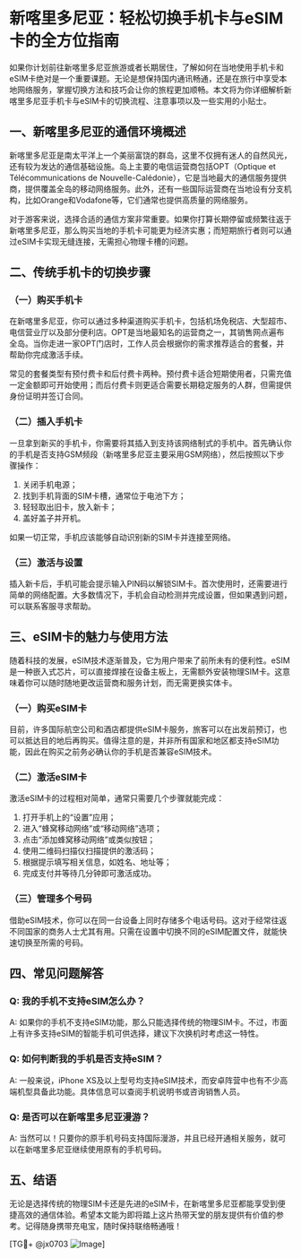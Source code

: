 # 新喀里多尼亚：轻松切换手机卡与eSIM卡的全方位指南

如果你计划前往新喀里多尼亚旅游或者长期居住，了解如何在当地使用手机卡和eSIM卡绝对是一个重要课题。无论是想保持国内通讯畅通，还是在旅行中享受本地网络服务，掌握切换方法和技巧会让你的旅程更加顺畅。本文将为你详细解析新喀里多尼亚手机卡与eSIM卡的切换流程、注意事项以及一些实用的小贴士。

## 一、新喀里多尼亚的通信环境概述

新喀里多尼亚是南太平洋上一个美丽富饶的群岛，这里不仅拥有迷人的自然风光，还有较为发达的通信基础设施。岛上主要的电信运营商包括OPT（Optique et Télécommunications de Nouvelle-Calédonie），它是当地最大的通信服务提供商，提供覆盖全岛的移动网络服务。此外，还有一些国际运营商在当地设有分支机构，比如Orange和Vodafone等，它们通常也提供高质量的网络服务。

对于游客来说，选择合适的通信方案非常重要。如果你打算长期停留或频繁往返于新喀里多尼亚，那么购买当地的手机卡可能更为经济实惠；而短期旅行者则可以通过eSIM卡实现无缝连接，无需担心物理卡槽的问题。

## 二、传统手机卡的切换步骤

### （一）购买手机卡

在新喀里多尼亚，你可以通过多种渠道购买手机卡，包括机场免税店、大型超市、电信营业厅以及部分便利店。OPT是当地最知名的运营商之一，其销售网点遍布全岛。当你走进一家OPT门店时，工作人员会根据你的需求推荐适合的套餐，并帮助你完成激活手续。

常见的套餐类型有预付费卡和后付费卡两种。预付费卡适合短期使用者，只需充值一定金额即可开始使用；而后付费卡则更适合需要长期稳定服务的人群，但需提供身份证明并签订合同。

### （二）插入手机卡

一旦拿到新买的手机卡，你需要将其插入到支持该网络制式的手机中。首先确认你的手机是否支持GSM频段（新喀里多尼亚主要采用GSM网络），然后按照以下步骤操作：

1. 关闭手机电源；
2. 找到手机背面的SIM卡槽，通常位于电池下方；
3. 轻轻取出旧卡，放入新卡；
4. 盖好盖子并开机。

如果一切正常，手机应该能够自动识别新的SIM卡并连接至网络。

### （三）激活与设置

插入新卡后，手机可能会提示输入PIN码以解锁SIM卡。首次使用时，还需要进行简单的网络配置。大多数情况下，手机会自动检测并完成设置，但如果遇到问题，可以联系客服寻求帮助。

## 三、eSIM卡的魅力与使用方法

随着科技的发展，eSIM技术逐渐普及，它为用户带来了前所未有的便利性。eSIM是一种嵌入式芯片，可以直接焊接在设备主板上，无需额外安装物理SIM卡。这意味着你可以随时随地更改运营商和服务计划，而无需更换实体卡。

### （一）购买eSIM卡

目前，许多国际航空公司和酒店都提供eSIM卡服务，旅客可以在出发前预订，也可以抵达目的地后再购买。值得注意的是，并非所有国家和地区都支持eSIM功能，因此在购买之前务必确认你的手机是否兼容eSIM技术。

### （二）激活eSIM卡

激活eSIM卡的过程相对简单，通常只需要几个步骤就能完成：

1. 打开手机上的“设置”应用；
2. 进入“蜂窝移动网络”或“移动网络”选项；
3. 点击“添加蜂窝移动网络”或类似按钮；
4. 使用二维码扫描仪扫描提供的激活码；
5. 根据提示填写相关信息，如姓名、地址等；
6. 完成支付并等待几分钟即可激活成功。

### （三）管理多个号码

借助eSIM技术，你可以在同一台设备上同时存储多个电话号码。这对于经常往返不同国家的商务人士尤其有用。只需在设置中切换不同的eSIM配置文件，就能快速切换至所需的号码。

## 四、常见问题解答

### Q: 我的手机不支持eSIM怎么办？

A: 如果你的手机不支持eSIM功能，那么只能选择传统的物理SIM卡。不过，市面上有许多支持eSIM的智能手机可供选择，建议下次换机时考虑这一特性。

### Q: 如何判断我的手机是否支持eSIM？

A: 一般来说，iPhone XS及以上型号均支持eSIM技术，而安卓阵营中也有不少高端机型具备此功能。具体信息可以查阅手机说明书或咨询销售人员。

### Q: 是否可以在新喀里多尼亚漫游？

A: 当然可以！只要你的原手机号码支持国际漫游，并且已经开通相关服务，就可以在新喀里多尼亚继续使用原有的手机号码。

## 五、结语

无论是选择传统的物理SIM卡还是先进的eSIM卡，在新喀里多尼亚都能享受到便捷高效的通信体验。希望本文能为即将踏上这片热带天堂的朋友提供有价值的参考。记得随身携带充电宝，随时保持联络畅通哦！

[TG💪+ @jx0703 ![Image](https://github.com/user-attachments/assets/dbca1d08-cadb-493c-b0ec-ad6f7a83f270)]